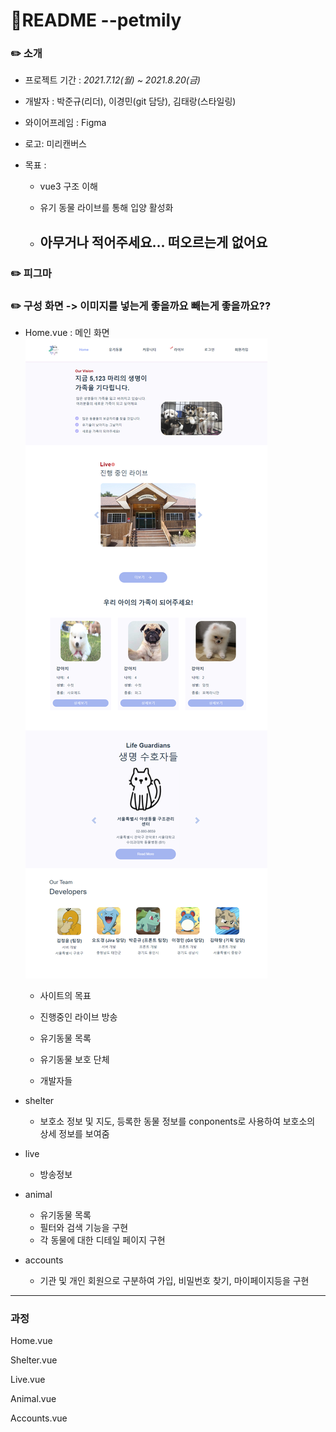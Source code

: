 # 📰README --petmily

### ✏️ 소개

- 프로젝트 기간 : *2021.7.12(월) ~ 2021.8.20(금)*

- 개발자 : 박준규(리더), 이경민(git 담당), 김태랑(스타일링)

- 와이어프레임 : Figma

- 로고: 미리캔버스

- 목표 :

  - vue3 구조 이해

  - 유기 동물 라이브를 통해 입양 활성화

  - ## 아무거나 적어주세요... 떠오르는게 없어요

#### 

### ✏️ 피그마



### ✏️ 구성 화면 -> 이미지를 넣는게 좋을까요 빼는게 좋을까요??

- Home.vue : 메인 화면 ![home](README.assets/home.png)

  - 사이트의 목표

  - 진행중인 라이브 방송
  - 유기동물 목록
  - 유기동물 보호 단체
  - 개발자들

- shelter

  - 보호소 정보 및 지도, 등록한 동물 정보를 conponents로 사용하여 보호소의 상세 정보를 보여줌

- live

  - 방송정보

- animal

  - 유기동물 목록
  - 필터와 검색 기능을 구현
  - 각 동물에 대한 디테일 페이지 구현

- accounts

  - 기관 및 개인 회원으로 구분하여 가입, 비밀번호 찾기, 마이페이지등을 구현

  

------------

### 과정

Home.vue 

Shelter.vue

Live.vue

Animal.vue

Accounts.vue